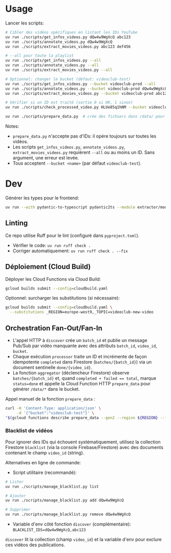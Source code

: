 # Usage

Lancer les scripts:
```bash
# Cibler des vidéos spécifiques en listant les IDs YouTube
uv run ./scripts/get_infos_videos.py dQw4w9WgXcQ abc123                 # crée /videos/{id}/video.json et thumbnail.jpg
uv run ./scripts/annotate_videos.py dQw4w9WgXcQ                         # crée /videos/{id}/annotations.json
uv run ./scripts/extract_movies_videos.py abc123 def456                 # crée /videos/{id}/movies.json

# --all pour toute la playlist
uv run ./scripts/get_infos_videos.py --all
uv run ./scripts/annotate_videos.py --all
uv run ./scripts/extract_movies_videos.py --all

# Optionnel: changer le bucket (défaut: videoclub-test)
uv run ./scripts/get_infos_videos.py --bucket videoclub-prod --all
uv run ./scripts/annotate_videos.py --bucket videoclub-prod dQw4w9WgXcQ
uv run ./scripts/extract_movies_videos.py --bucket videoclub-prod abc123

# Vérifier si un ID est traité (sortie 0 si OK, 1 sinon)
uv run ./scripts/check_processed_video.py HLUe85q1hNM --bucket videoclub-test
```

```bash
uv run ./scripts/prepare_data.py  # crée des fichiers dans /data/ pour le site
```

Notes:
- `prepare_data.py` n'accepte pas d'IDs: il opère toujours sur toutes les vidéos.
- Les scripts `get_infos_videos.py`, `annotate_videos.py`, `extract_movies_videos.py` requièrent `--all` ou au moins un ID. Sans argument, une erreur est levée.
- Tous acceptent `--bucket <name>` (par défaut `videoclub-test`).

# Dev

Générer les types pour le frontend:

```sh
uv run --with pydantic-to-typescript pydantic2ts --module extractor/models.py --output ../web/lib/backend/types.ts
```

## Linting

Ce repo utilise Ruff pour le lint (configuré dans `pyproject.toml`).

- Vérifier le code: `uv run ruff check .`
- Corriger automatiquement: `uv run ruff check . --fix`

## Déploiement (Cloud Build)

Déployer les Cloud Functions via Cloud Build:

```bash
gcloud builds submit --config=cloudbuild.yaml
```

Optionnel: surcharger les substitutions (si nécessaire):

```bash
gcloud builds submit --config=cloudbuild.yaml \
  --substitutions _REGION=europe-west9,_TOPIC=videoclub-new-video
```

## Orchestration Fan-Out/Fan-In

- L'appel HTTP à `discover` crée un `batch_id` et publie un message Pub/Sub par vidéo manquante avec des attributs `batch_id`, `video_id`, `bucket`.
- Chaque exécution `processor` traite un ID et incrémente de façon idempotente `completed` dans Firestore (`batches/{batch_id}`) via un document sentinelle `done/{video_id}`.
- La fonction `aggregator` (déclencheur Firestore) observe `batches/{batch_id}` et, quand `completed + failed == total`, marque `status=done` et appelle la Cloud Function HTTP `prepare_data` pour générer `/data/*` dans le bucket.

Appel manuel de la fonction `prepare_data` :

```bash
curl -H 'Content-Type: application/json' \
     -d '{"bucket":"videoclub-test"}' \
"$(gcloud functions describe prepare_data --gen2 --region ${REGION} --format='value(serviceConfig.uri)')"
```

### Blacklist de vidéos

Pour ignorer des IDs qui échouent systématiquement, utilisez la collection Firestore `blacklist` (via la console Firebase/Firestore) avec des documents contenant le champ `video_id` (string).

Alternatives en ligne de commande:
- Script utilitaire (recommandé):

```bash
# Lister
uv run ./scripts/manage_blacklist.py list

# Ajouter
uv run ./scripts/manage_blacklist.py add dQw4w9WgXcQ

# Supprimer
uv run ./scripts/manage_blacklist.py remove dQw4w9WgXcQ
```

- Variable d'env côté fonction `discover` (complémentaire): `BLACKLIST_IDS=dQw4w9WgXcQ,abc123`

`discover` lit la collection (champ `video_id`) et la variable d'env pour exclure ces vidéos des publications.
